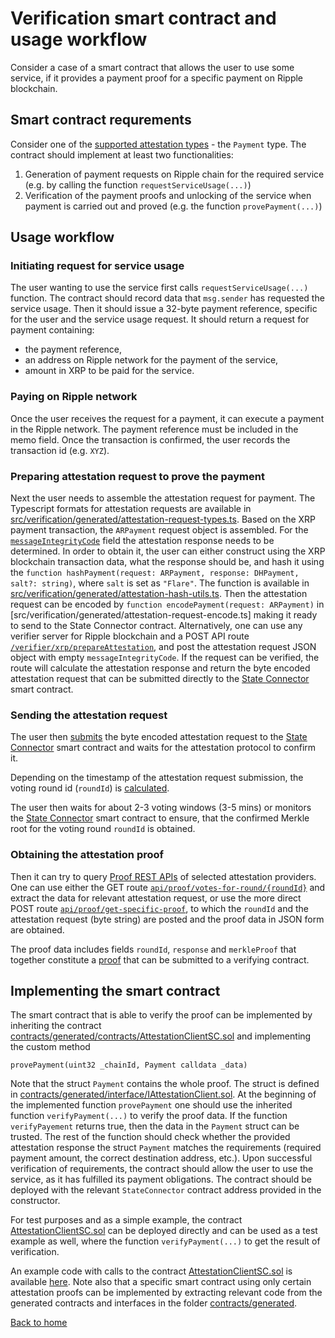 # Verification smart contract and usage workflow

Consider a case of a smart contract that allows the user to use some service, if it provides a payment proof for a specific payment on Ripple blockchain.

## Smart contract requrements 

Consider one of the [supported attestation types](https://github.com/flare-foundation/state-connector-attestation-types) - the `Payment` type.
The contract should implement at least two functionalities:

1) Generation of payment requests on Ripple chain for the required service (e.g. by calling the function `requestServiceUsage(...)`)
2) Verification of the payment proofs and unlocking of the service when payment is carried out and proved (e.g. the function `provePayment(...)`)

## Usage workflow

### Initiating request for service usage

The user wanting to use the service first calls `requestServiceUsage(...)` function.
The contract should record data that `msg.sender` has requested the service usage. Then it should issue a 32-byte payment reference, specific for the user and the service usage request. It should return a request for payment containing:

- the payment reference,
- an address on Ripple network for the payment of the service,
- amount in XRP to be paid for the service.

### Paying on Ripple network

Once the user receives the request for a payment, it can execute a payment in the Ripple network. The payment reference must be included in the memo field. Once the transaction is confirmed, the user records the transaction id (e.g. `XYZ`).

### Preparing attestation request to prove the payment

Next the user needs to assemble the attestation request for payment. The Typescript formats for attestation requests are available in [src/verification/generated/attestation-request-types.ts](src/verification/generated/attestation-request-types.ts). Based on the XRP payment transaction, the `ARPayment` request object is assembled. For the [`messageIntegrityCode`](../attestation-protocol/bit-voting.md#message-integrity-checks) field the attestation response needs to be determined. In order to obtain it, the user can either construct using the XRP blockchain transaction data, what the response should be, and hash it using the `function hashPayment(request: ARPayment, response: DHPayment, salt?: string)`, where `salt` is set as `"Flare"`. The function is available in [src/verification/generated/attestation-hash-utils.ts](src/verification/generated/attestation-hash-utils.ts). Then the attestation request can be encoded by 
`function encodePayment(request: ARPayment)` in [src/verification/generated/attestation-request-encode.ts] making it ready to send to the State Connector contract. Alternatively, one can use any verifier server for Ripple blockchain and a POST API route [`/verifier/xrp/prepareAttestation`](./apis.md#attestation-request-api), and post the attestation request JSON object with empty `messageIntegrityCode`. If the request can be verified, the route will calculate the attestation response and return the byte encoded attestation request that can be submitted directly to the [State Connector](../attestation-protocol/state-connector-contract.md) smart contract.

### Sending the attestation request

The user then [submits](./state-connector-usage.md#how-to-submit-an-attestation-request) the byte encoded attestation request to the [State Connector](../attestation-protocol/state-connector-contract.md) smart contract and waits for the attestation protocol to confirm it. 

Depending on the timestamp of the attestation request submission, the voting round id (`roundId`) is [calculated](./state-connector-usage.md#how-do-i-know-in-which-voting-round-id-my-attestation-request-was-submitted). 

The user then waits for about 2-3 voting windows (3-5 mins) or monitors the [State Connector](../attestation-protocol/state-connector-contract.md) smart contract to ensure, that the confirmed Merkle root for the voting round `roundId` is obtained. 

### Obtaining the attestation proof
Then it can try to query  [Proof REST APIs](./apis.md) of selected attestation providers. One can use either the GET route [`api/proof/votes-for-round/{roundId}`](./apis.md#proof-api) and extract the data for relevant attestation request, or use the more direct POST route [`api/proof/get-specific-proof`](./apis.md#proof-api), to which the `roundId` and the attestation request (byte string) are posted and the proof data in JSON form are obtained.

The proof data includes fields `roundId`, `response` and `merkleProof` that together constitute a [proof](./state-connector-usage.md#assembling-the-proofs) that can be submitted to a verifying contract.

## Implementing the smart contract

The smart contract that is able to verify the proof can be implemented by inheriting the contract [contracts/generated/contracts/AttestationClientSC.sol](../../contracts/generated/contracts/AttestationClientSC.sol) and implementing the custom method 

```Solidity
provePayment(uint32 _chainId, Payment calldata _data)
```

Note that the struct `Payment` contains the whole proof. The struct is defined in [contracts/generated/interface/IAttestationClient.sol](contracts/generated/interface/IAttestationClient.sol). At the beginning of the implemented function `provePayment` one should use the inherited function `verifyPayment(...)` to verify the proof data. If the function `verifyPayement` returns true, then the data in the `Payment` struct can be trusted. The rest of the function should check whether the provided attestation response the struct `Payment` matches the requirements (required payment amount, the correct destination address, etc.). Upon successful verification of requirements, the contract should allow the user to use the service, as it has fulfilled its payment obligations. 
The contract should be deployed with the relevant `StateConnector` contract address provided in the constructor. 

For test purposes and as a simple example, the contract [AttestationClientSC.sol](../../contracts/generated/contracts/AttestationClientSC.sol) can be deployed directly and can be used as a test example as well, where the function `verifyPayment(...)` to get the result of verification.

An example code with calls to the contract [AttestationClientSC.sol](../../contracts/generated/contracts/AttestationClientSC.sol) is available [here](../../test/generated/AttestationClientMock.test-contract.ts). Note also that a specific smart contract using only certain attestation proofs can be implemented by extracting relevant code from the generated contracts and interfaces in the folder [contracts/generated](../../contracts/generated/).

[Back to home](../README.md)
